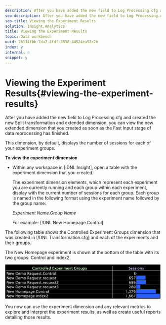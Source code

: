 ```yaml
---
description: After you have added the new field to Log Processing.cfg and created the new Split transformation and extended dimension, you can view the new extended dimension that you created as soon as the Fast Input stage of data reprocessing has finished.
seo-description: After you have added the new field to Log Processing.cfg and created the new Split transformation and extended dimension, you can view the new extended dimension that you created as soon as the Fast Input stage of data reprocessing has finished.
seo-title: Viewing the Experiment Results
solution: Insight,Analytics
title: Viewing the Experiment Results
topic: Data workbench
uuid: 76114fbb-7da7-4fdf-8838-44524ea52c2b
index: y
internal: n
snippet: y
---
```


# Viewing the Experiment Results{#viewing-the-experiment-results}

After you have added the new field to Log Processing.cfg and created the new Split transformation and extended dimension, you can view the new extended dimension that you created as soon as the Fast Input stage of data reprocessing has finished.

 This dimension, by default, displays the number of sessions for each of your experiment groups.

**To view the experiment dimension**

* Within any workspace in [!DNL Insight], open a table with the experiment dimension that you created.

  The experiment dimension elements, which represent each experiment you are currently running and each group within each experiment, display with the current number of sessions for each group. Each group is named in the following format using the experiment name followed by the group name:

  *Experiment Name.Group Name*

  For example: [!DNL New Homepage.Control]

The following table shows the Controlled Experiment Groups dimension that was created in [!DNL Transformation.cfg] and each of the experiments and their groups.

The New Homepage experiment is shown at the bottom of the table with its two groups: Control and index2.

![](assets/controlledexpgrps.png)

You now can use the experiment dimension and any relevant metrics to explore and interpret the experiment results, as well as create useful reports detailing those results. 
